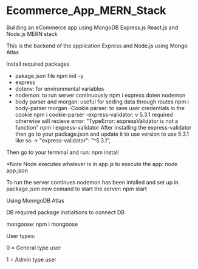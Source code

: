 # Ecommerce_App_MERN_Stack
Building an eCommerce app using MongoDB Express.js React.js and Node.js MERN stack

This is the backend of the application Express and Node.js using Mongo Atlas

Install required packages

- pakage.json file 
    npm init -y
- express
- dotenv: for environmental variables
- nodemon: to run server continuously 
    npm i express doten nodemon
- body parser and morgan: useful for seding data through routes 
    npm i body-parser morgan 
-Cookie parser: to save user credentials in the cookie
    npm i cookie-parser
-express-validator: v 5.3.1 required otherwise will recieve error: "TypeError: expressValidator is not a function"
    npm i express-validator
After installing the express-validator then go to your package.json and update it to use version to use 5.3.1 like so -> "express-validator": "^5.3.1",

Then go to your terminal and run: npm install

*Note Node executes whatever is in app.js to execute the app: node app.json

To run the server continues nodemon has been intalled and set up in package.json new comand to start the server: npm start

Using MonngoDB Atlas

DB required package instialtions to connect DB

mongoose: npm i mongoose

User types:

0 = General type user 

1 = Admin type user